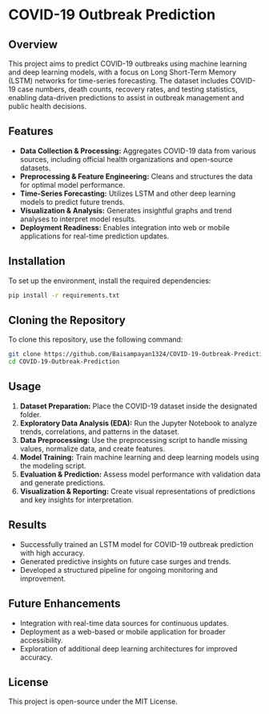 # COVID-19 Outbreak Prediction

## Overview
This project aims to predict COVID-19 outbreaks using machine learning and deep learning models, with a focus on Long Short-Term Memory (LSTM) networks for time-series forecasting. The dataset includes COVID-19 case numbers, death counts, recovery rates, and testing statistics, enabling data-driven predictions to assist in outbreak management and public health decisions.

## Features
- **Data Collection & Processing:** Aggregates COVID-19 data from various sources, including official health organizations and open-source datasets.
- **Preprocessing & Feature Engineering:** Cleans and structures the data for optimal model performance.
- **Time-Series Forecasting:** Utilizes LSTM and other deep learning models to predict future trends.
- **Visualization & Analysis:** Generates insightful graphs and trend analyses to interpret model results.
- **Deployment Readiness:** Enables integration into web or mobile applications for real-time prediction updates.

## Installation
To set up the environment, install the required dependencies:
```sh
pip install -r requirements.txt
```

## Cloning the Repository
To clone this repository, use the following command:
```sh
git clone https://github.com/Baisampayan1324/COVID-19-Outbreak-Prediction.git
cd COVID-19-Outbreak-Prediction
```

## Usage
1. **Dataset Preparation:** Place the COVID-19 dataset inside the designated folder.
2. **Exploratory Data Analysis (EDA):** Run the Jupyter Notebook to analyze trends, correlations, and patterns in the dataset.
3. **Data Preprocessing:** Use the preprocessing script to handle missing values, normalize data, and create features.
4. **Model Training:** Train machine learning and deep learning models using the modeling script.
5. **Evaluation & Prediction:** Assess model performance with validation data and generate predictions.
6. **Visualization & Reporting:** Create visual representations of predictions and key insights for interpretation.

## Results
- Successfully trained an LSTM model for COVID-19 outbreak prediction with high accuracy.
- Generated predictive insights on future case surges and trends.
- Developed a structured pipeline for ongoing monitoring and improvement.

## Future Enhancements
- Integration with real-time data sources for continuous updates.
- Deployment as a web-based or mobile application for broader accessibility.
- Exploration of additional deep learning architectures for improved accuracy.

## License
This project is open-source under the MIT License.

